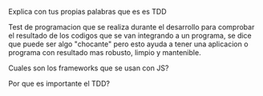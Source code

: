 Explica con tus propias palabras que es es TDD

Test de programacion que se realiza durante el desarrollo para comprobar el resultado de los codigos que se van integrando a un programa, se dice que puede ser algo "chocante" pero esto ayuda a tener una aplicacion o programa con resultado mas robusto, limpio y mantenible.

Cuales son los frameworks que se usan con JS?


Por que es importante el TDD?
